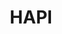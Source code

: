 ---
layout: default
description: The Heliophysics Data Application Programmer’s Interface (HAPI) specification
  provides a common framework being adopted by many data providers across heliophysics.
  The aim is to ease sharing of data between different services and support an interoperable
  ecosystem. All components are developed openly on GitHub where you will find client
  software in various languages (MATLAB, Java, IDL etc.) to access data from HAPI
  servers.
notes: 'Purpose is to provide an access layer to many data sets at NASA


  '
record_last_updated: Fri, 11 Feb 2022 13:52:55 GMT
shortname: HAPI
title: HAPI
type: access tool
uuid: f2d96139-189f-4054-be3e-36a4e02872fc
website_link: http://hapi-server.org/
---